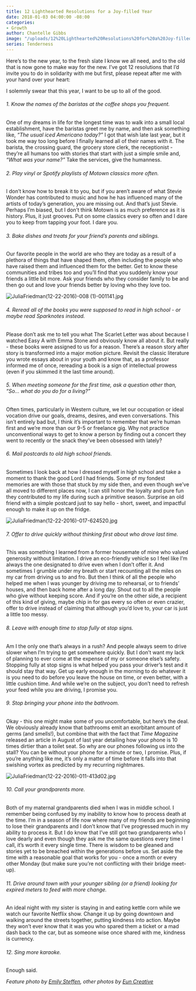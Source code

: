 ```yaml
---
title: 12 Lighthearted Resolutions for a Joy-filled Year
date: 2018-01-03 04:00:00 -08:00
categories:
- Growth
author: Chantelle Gibbs
image: "/uploads/12%20Lighthearted%20Resolutions%20for%20a%20Joy-filled%20Year.JPG"
series: Tenderness
---
```


Here’s to the new year, to the fresh slate I know we all need, and to the old that is now gone to make way for the new. I’ve got 12 resolutions that I’d invite you to do in solidarity with me but first, please repeat after me with your hand over your heart:

I solemnly swear that this year, I want to be up to all of the good.

###### 1. Know the names of the baristas at the coffee shops you frequent.

One of my dreams in life for the longest time was to walk into a small local establishment, have the baristas greet me by name, and then ask something like, *“The usual iced Americano today?”* I got that wish late last year, but it took me way too long before I finally learned all of their names with it. The barista, the crossing guard, the grocery store clerk, the receptionist - they’re all humans too with stories that start with just a simple smile and, *“What was your name?”* Take the services, give the humanness.

###### 2. Play vinyl or Spotify playlists of Motown classics more often.

I don’t know how to break it to you, but if you aren’t aware of what Stevie Wonder has contributed to music and how he has influenced many of the artists of today’s generation, you are missing out. And that’s just Stevie. Perhaps I’m biased, but I don’t think Motown is as much preference as it is history. Plus, it just grooves. Put on some classics every so often and I dare you to keep from tapping your foot. I dare you.

###### 3. Bake dishes and treats for your friend’s parents and siblings.

Our favorite people in the world are who they are today as a result of a plethora of things that have shaped them, often including the people who have raised them and influenced them for the better. Get to know these communities and tribes too and you’ll find that you suddenly know your friends a little bit more. Ask your friends who they consider family to be and then go out and love your friends better by loving who they love too.

![JuliaFriedman(12-22-2016)-008 (1)-001141.jpg](/uploads/JuliaFriedman(12-22-2016)-008%20(1)-001141.jpg)

###### 4. Reread all of the books you were supposed to read in high school - or *maybe* read Sparknotes instead.

Please don’t ask me to tell you what The Scarlet Letter was about because I watched Easy A with Emma Stone and obviously know all about it. But really - these books were assigned to us for a reason. There’s a reason story after story is transformed into a major motion picture. Revisit the classic literature you wrote essays about in your youth and know that, as a professor informed me of once, rereading a book is a sign of intellectual prowess (even if you skimmed it the last time around).

###### 5. When meeting someone for the first time, ask a question other than, *“So... what do you do for a living?”*

Often times, particularly in Western culture, we let our occupation or ideal vocation drive our goals, dreams, desires, and even conversations. This isn’t entirely bad but, I think it’s important to remember that we’re human first and we’re more than our 9-5 or freelance gig. Why not practice unconventional ways to get to know a person by finding out a concert they went to recently or the snack they’ve been obsessed with lately?

###### 6. Mail postcards to old high school friends.

Sometimes I look back at how I dressed myself in high school and take a moment to thank the good Lord I had friends. Some of my fondest memories are with those that stuck by my side then, and even though we’ve all moved to different places now, I can still honor the loyalty and pure fun they contributed to my life during such a primitive season. Surprise an old friend with a simple postcard just to say hello - short, sweet, and impactful enough to make it up on the fridge.

![JuliaFriedman(12-22-2016)-017-624520.jpg](/uploads/JuliaFriedman(12-22-2016)-017-624520.jpg)

###### 7. Offer to drive quickly without thinking first about who drove last time.

This was something I learned from a former housemate of mine who valued generosity without limitation. I drive an eco-friendly vehicle so I feel like I’m always the one designated to drive even when I don’t offer it. And sometimes I grumble under my breath or start recounting all the miles on my car from driving us to and fro. But then I think of all the people who helped me when I was younger by driving me to rehearsal, or to friends’ houses, and then back home after a long day. Shout out to all the people who give without keeping score. And if you’re on the other side, a recipient of this kind of giving, maybe chip in for gas every so often or even crazier, offer to drive instead of claiming that although you’d love to, your car is just a little too messy.

###### 8. Leave with enough time to stop fully at stop signs.

Am I the only one that’s always in a rush? And people always seem to drive slower when I’m trying to get somewhere quickly. But I don’t want my lack of planning to ever come at the expense of my or someone else’s safety. Stopping fully at stop signs is what helped you pass your driver’s test and it should stay that way. Get up early enough in the morning to do whatever it is you need to do before you leave the house on time, or even better, with a little cushion time. And while we’re on the subject, you don’t need to refresh your feed while you are driving, I promise you.

###### 9. Stop bringing your phone into the bathroom.

Okay - this one might make some of you uncomfortable, but here’s the deal. We obviously already know that bathrooms emit an exorbitant amount of germs (and smells!), but combine that with the fact that *Time Magazine* released an article in August of last year detailing how your phone is 10 times dirtier than a toilet seat. So why are our phones following us into the stall? You can be without your phone for a minute or two, I promise. Plus, if you’re anything like me, it’s only a matter of time before it falls into that swishing vortex as predicted by my recurring nightmares.

![JuliaFriedman(12-22-2016)-011-413d02.jpg](/uploads/JuliaFriedman(12-22-2016)-011-413d02.jpg)

###### 10. Call your grandparents more.

Both of my maternal grandparents died when I was in middle school. I remember being confused by my inability to know how to process death at the time. I’m in a season of life now where many of my friends are beginning to lose their grandparents and I don’t know that I’ve progressed much in my ability to process it. But I do know that I’ve still got two grandparents who I love dearly and even though they ask me the same questions every time I call, it’s worth it every single time. There is wisdom to be gleaned and stories yet to be breached within the generations before us. Set aside the time with a reasonable goal that works for you - once a month or every other Monday (but make sure you’re not conflicting with their bridge meet-up).

###### 11. Drive around town with your younger sibling (or a friend) looking for expired meters to feed with more change.

An ideal night with my sister is staying in and eating kettle corn while we watch our favorite Netflix show. Change it up by going downtown and walking around the streets together, putting kindness into action. Maybe they won’t ever know that it was you who spared them a ticket or a mad dash back to the car, but as someone wise once shared with me, kindness is currency.

###### 12. Sing more karaoke.

Enough said.

*Feature photo by [Emily Steffen](https://www.instagram.com/EM.steffen/), other photos by [Eun Creative](http://www.euncreative.com/)*